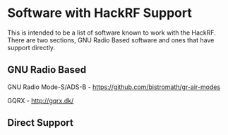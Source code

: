 # Software with HackRF Support
This is intended to be a list of software known to work with the HackRF. There are two sections, GNU Radio Based software and ones that have support directly.

## GNU Radio Based
GNU Radio Mode-S/ADS-B - https://github.com/bistromath/gr-air-modes

GQRX - http://gqrx.dk/

## Direct Support
